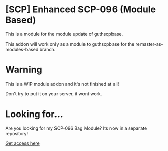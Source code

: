 # [SCP] Enhanced SCP-096 (Module Based)
This is a module for the module update of guthscpbase.

This addon will work only as a module to guthscpbase for the remaster-as-modules-based branch.

# Warning
This is a WIP module addon and it's not finished at all!

Don't try to put it on your server, it wont work.

# Looking for...

Are you looking for my SCP-096 Bag Module?
Its now in a separate repository!

[Get access here](https://github.com/Certurix/ctx096bag)
